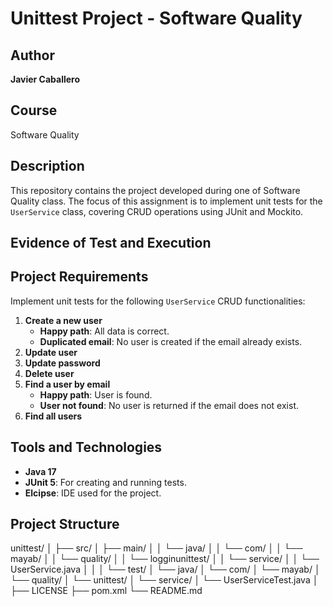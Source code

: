 # Unittest Project - Software Quality

## Author
**Javier Caballero**

## Course
Software Quality 

## Description
This repository contains the project developed during one of Software Quality class. The focus of this assignment is to implement unit tests for the `UserService` class, covering CRUD operations using JUnit and Mockito.

## Evidence of Test and Execution

## Project Requirements
Implement unit tests for the following `UserService` CRUD functionalities:
1. **Create a new user**
   - **Happy path**: All data is correct.
   - **Duplicated email**: No user is created if the email already exists.
2. **Update user**
3. **Update password**
4. **Delete user**
5. **Find a user by email**
   - **Happy path**: User is found.
   - **User not found**: No user is returned if the email does not exist.
6. **Find all users**

## Tools and Technologies
- **Java 17**
- **JUnit 5**: For creating and running tests.
- **Elcipse**: IDE used for the project.

## Project Structure
unittest/
│
├── src/
│   ├── main/
│   │   └── java/
│   │       └── com/
│   │           └── mayab/
│   │               └── quality/
│   │                   └── logginunittest/
│   │                       └── service/
│   │                           └── UserService.java
│   │
│   └── test/
│       └── java/
│           └── com/
│               └── mayab/
│                   └── quality/
│                       └── unittest/
│                           └── service/
│                               └── UserServiceTest.java
│
├── LICENSE
├── pom.xml
└── README.md
